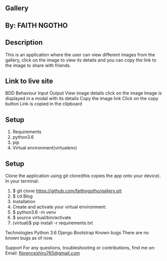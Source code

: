 ## Gallery

## By: FAITH NGOTHO

## Description
This is an application where the user can view different images from the gallery, click on the image to view its details and you can copy the link to the image to share with  friends.

## Link to live site


BDD
Behaviour	Input	Output
View image details	click on the image	Image is displayed in a modal with its details
Copy the image link	Click on the copy button	Link is copied in the clipboard
## Setup
1. Requirements
2. python3.6
3. pip
4. Virtual environment(virtualenv)
## Setup
Clone the application using git clone(this copies the app onto your device). In your terminal:

1. $ git clone https://github.com/faithngotho/gallery.git
2. $ cd Blog
3. Installation
4. Create and activate your virtual environment:
5. $ python3.6 -m venv
6. $ source virtual/bin/activate
7. (virtual)$ pip install -r requirements.txt

Technologies
Python 3.6
Django
Bootstrap
Known bugs
There are no known bugs as of now.

Support
For any questions, troubleshooting or contributions, find me on: Email: florenceshiru765@gmail.com
